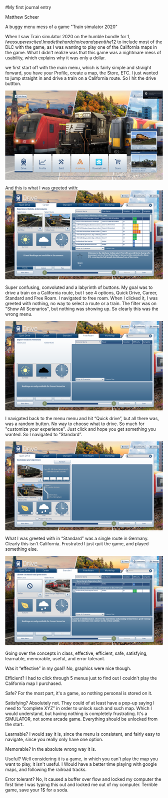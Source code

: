#My first journal entry 

Matthew Scheer

A buggy menu mess of a game "Train simulator 2020"

When I saw Train simulator 2020 on the humble bundle for 1$, I was super excited. I made the hard choice and 
spent the 12$ to include most of the DLC with the game, as I was wanting to play one of the California maps in the game.
What I didn't realize was that this game was a nightmare mess of usability, which explains why it was only a dollar.

we first start off with the main menu, which is fairly simple and straight forward, you have your Profile, create a map, the Store, ETC. I just wanted to jump straight in and drive a train on a California route. So 
I hit the drive buttton.

![alt text](https://raw.githubusercontent.com/UsabilityEngineering/uxportfolio-Mscheer75/master/assets/trainSimMenu.png)


And this is what I was greeted with:
![menu2](https://raw.githubusercontent.com/UsabilityEngineering/uxportfolio-Mscheer75/master/assets/trainsimmenu2.png)


Super confusing, convoluted and a labyrinth of buttons. My goal was to drive a train on a California route, but I see 4 options, Quick Drive, Career, Standard and Free Roam. I navigated to free roam.
When I clicked it, I was greeted with nothing, no way to select a route or a train. The filter was on "Show All Scenarios", but nothing was showing up. So clearly this was the wrong menu. 

![menu3](https://raw.githubusercontent.com/UsabilityEngineering/uxportfolio-Mscheer75/master/assets/trainsimmenu3.png)

I navigated back to the menu menu and hit “Quick drive”, but all there was, was a random button. No way to choose what to drive. So much for "customize your experience". Just click and hope you get something you wanted. So I navigated to “Standard”.

![menu4](https://raw.githubusercontent.com/UsabilityEngineering/uxportfolio-Mscheer75/master/assets/trainSimMenu4.png)






What I was greeted with in “Standard” was a single route in Germany. Clearly this isn't California. Frustrated I just quit the game, and played something else.

![menu5](https://raw.githubusercontent.com/UsabilityEngineering/uxportfolio-Mscheer75/master/assets/trainSimMenu5.png)



Going over the concepts in class, effective, efficient, safe, satisfying, learnable, memorable, useful, and error tolerant.

Was it “effective” in my goal? No, graphics were nice though.

Efficient? I had to click through 5 menus just to find out I couldn't play the California map I purchased.

Safe? For the most part, it's a game, so nothing personal is stored on it.

Satisfying? Absolutely not. They could of at least have a pop-up saying I need to “complete XYZ” in order to unlock such and such map. Which I would understand, but having nothing is completely frustrating. It's a SIMULATOR, not some arcade game. Everything should be unlocked from the start.

Learnable? I would say it is, since the menu is consistent, and fairly easy to navigate, since you really only have one option.

Memorable? In the absolute wrong way it is. 

Useful? Well considering it is a game, in which you can't play the map you want to play, it isn't useful. I Would have a better time playing with google maps, and following the railroad tracks.

Error tolerant? No, It caused a buffer over flow and locked my computer the first time I was typing this out and locked me out of my computer. Terrible game, save your 1$ for a soda.





